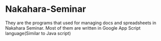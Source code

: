 # Nakahara-Seminar

They are the programs that used for managing docs and spreadsheets in Nakahara Seminar.
Most of them are written in Google App Script language(Similar to Java script)
